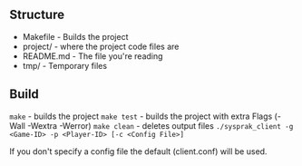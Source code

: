 Structure
---------

- Makefile       - Builds the project
- project/       - where the project code files are
- README.md      - The file you're reading
- tmp/           - Temporary files 

Build
------

`make` - builds the project
`make test` - builds the project with extra Flags (-Wall -Wextra -Werror)
`make clean` - deletes output files
`./sysprak_client -g <Game-ID> -p <Player-ID> [-c <Config File>]`

If you don't specify a config file the default (client.conf) will be used.
